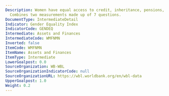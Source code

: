 ```yaml
---
Description: Women have equal access to credit, inheritance, pensions, and retirement.
  Combines two measurements made up of 7 questions.
DocumentType: IntermediateDetail
Indicator: Gender Equality Index
IndicatorCode: GENDEQ
Intermediate: Assets and Finances
IntermediateCode: WMFNMN
Inverted: false
ItemCode: WMFNMN
ItemName: Assets and Finances
ItemType: Intermediate
LowerGoalpost: 0.0
SourceOrganization: WB-WBL
SourceOrganizationIndicatorCode: null
SourceOrganizationURL: https://wbl.worldbank.org/en/wbl-data
UpperGoalpost: 1.0
Weight: 0.2
---
```


